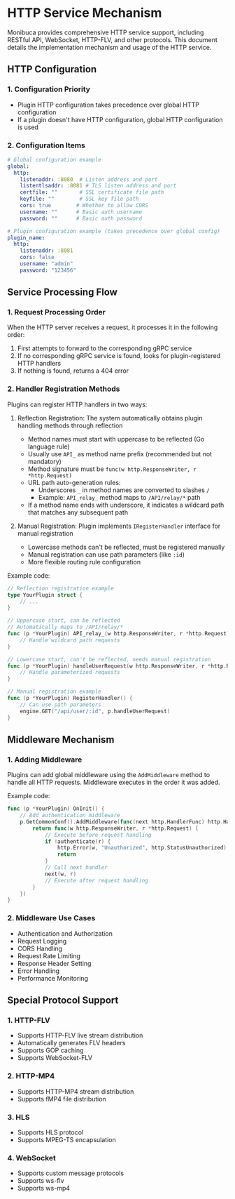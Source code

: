# HTTP Service Mechanism

Monibuca provides comprehensive HTTP service support, including RESTful API, WebSocket, HTTP-FLV, and other protocols. This document details the implementation mechanism and usage of the HTTP service.

## HTTP Configuration

### 1. Configuration Priority

- Plugin HTTP configuration takes precedence over global HTTP configuration
- If a plugin doesn't have HTTP configuration, global HTTP configuration is used

### 2. Configuration Items

```yaml
# Global configuration example
global:
  http:
    listenaddr: :8080  # Listen address and port
    listentlsaddr: :8081 # TLS listen address and port
    certfile: ""       # SSL certificate file path
    keyfile: ""        # SSL key file path
    cors: true        # Whether to allow CORS
    username: ""      # Basic auth username
    password: ""      # Basic auth password

# Plugin configuration example (takes precedence over global config)
plugin_name:
  http:
    listenaddr: :8081
    cors: false
    username: "admin"
    password: "123456"
```

## Service Processing Flow

### 1. Request Processing Order

When the HTTP server receives a request, it processes it in the following order:

1. First attempts to forward to the corresponding gRPC service
2. If no corresponding gRPC service is found, looks for plugin-registered HTTP handlers
3. If nothing is found, returns a 404 error

### 2. Handler Registration Methods

Plugins can register HTTP handlers in two ways:

1. Reflection Registration: The system automatically obtains plugin handling methods through reflection
   - Method names must start with uppercase to be reflected (Go language rule)
   - Usually use `API_` as method name prefix (recommended but not mandatory)
   - Method signature must be `func(w http.ResponseWriter, r *http.Request)`
   - URL path auto-generation rules:
     - Underscores `_` in method names are converted to slashes `/`
     - Example: `API_relay_` method maps to `/API/relay/*` path
   - If a method name ends with underscore, it indicates a wildcard path that matches any subsequent path

2. Manual Registration: Plugin implements `IRegisterHandler` interface for manual registration
   - Lowercase methods can't be reflected, must be registered manually
   - Manual registration can use path parameters (like `:id`)
   - More flexible routing rule configuration

Example code:
```go
// Reflection registration example
type YourPlugin struct {
    // ...
}

// Uppercase start, can be reflected
// Automatically maps to /API/relay/*
func (p *YourPlugin) API_relay_(w http.ResponseWriter, r *http.Request) {
    // Handle wildcard path requests
}

// Lowercase start, can't be reflected, needs manual registration
func (p *YourPlugin) handleUserRequest(w http.ResponseWriter, r *http.Request) {
    // Handle parameterized requests
}

// Manual registration example
func (p *YourPlugin) RegisterHandler() {
    // Can use path parameters
    engine.GET("/api/user/:id", p.handleUserRequest)
}
```

## Middleware Mechanism

### 1. Adding Middleware

Plugins can add global middleware using the `AddMiddleware` method to handle all HTTP requests. Middleware executes in the order it was added.

Example code:
```go
func (p *YourPlugin) OnInit() {
    // Add authentication middleware
    p.GetCommonConf().AddMiddleware(func(next http.HandlerFunc) http.HandlerFunc {
        return func(w http.ResponseWriter, r *http.Request) {
            // Execute before request handling
            if !authenticate(r) {
                http.Error(w, "Unauthorized", http.StatusUnauthorized)
                return
            }
            // Call next handler
            next(w, r)
            // Execute after request handling
        }
    })
}
```

### 2. Middleware Use Cases

- Authentication and Authorization
- Request Logging
- CORS Handling
- Request Rate Limiting
- Response Header Setting
- Error Handling
- Performance Monitoring

## Special Protocol Support

### 1. HTTP-FLV

- Supports HTTP-FLV live stream distribution
- Automatically generates FLV headers
- Supports GOP caching
- Supports WebSocket-FLV

### 2. HTTP-MP4

- Supports HTTP-MP4 stream distribution
- Supports fMP4 file distribution

### 3. HLS
- Supports HLS protocol
- Supports MPEG-TS encapsulation

### 4. WebSocket

- Supports custom message protocols
- Supports ws-flv
- Supports ws-mp4 